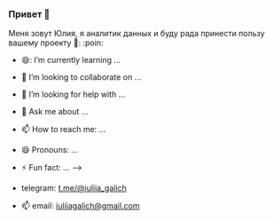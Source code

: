 ### Привет 👋

Меня зовут Юлия, я аналитик данных и буду рада принести пользу вашему проекту 🙂:
:poin:



- 😄: I’m currently learning ...
- 👯 I’m looking to collaborate on ...
- 🤔 I’m looking for help with ...
- 💬 Ask me about ...
- 📫 How to reach me: ...
- 😄 Pronouns: ...
- ⚡ Fun fact: ...
-->


- telegram: [t.me/@iuliia_galich](https://t.me/+79643908939)

- :mailbox: email: iuliiagalich@gmail.com
